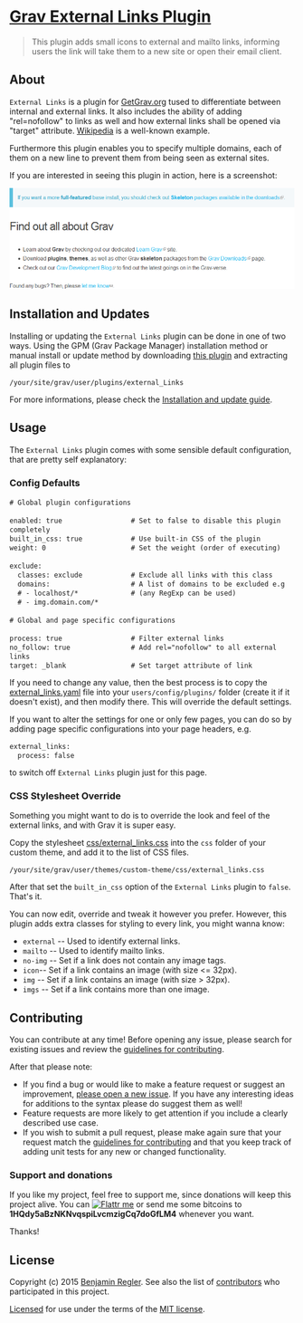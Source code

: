 # [Grav External Links Plugin][project]

> This plugin adds small icons to external and mailto links, informing users the link will take them to a new site or open their email client.

## About

`External Links` is a plugin for [GetGrav.org](http://getgrav.org) tused to differentiate between internal and external links. It also includes the ability of adding "rel=nofollow" to links as well and how external links shall be opened via "target" attribute. [Wikipedia](https://www.wikipedia.org/) is a well-known example.

Furthermore this plugin enables you to specify multiple domains, each of them on a new line to prevent them from being seen as external sites.

If you are interested in seeing this plugin in action, here is a screenshot:

![Screenshot External Links Plugin](assets/readme.png "External Links Preview")

## Installation and Updates

Installing or updating the `External Links` plugin can be done in one of two ways. Using the GPM (Grav Package Manager) installation method or manual install or update method by downloading [this plugin](https://github.com/sommerregen/grav-plugin-external-links) and extracting all plugin files to

    /your/site/grav/user/plugins/external_Links

For more informations, please check the [Installation and update guide](INSTALL.md).

## Usage

The `External Links` plugin comes with some sensible default configuration, that are pretty self explanatory:

### Config Defaults

```
# Global plugin configurations

enabled: true                 # Set to false to disable this plugin completely
built_in_css: true            # Use built-in CSS of the plugin
weight: 0                     # Set the weight (order of executing)

exclude:
  classes: exclude            # Exclude all links with this class
  domains:                    # A list of domains to be excluded e.g
  # - localhost/*             # (any RegExp can be used)
  # - img.domain.com/*

# Global and page specific configurations

process: true                 # Filter external links
no_follow: true               # Add rel="nofollow" to all external links
target: _blank                # Set target attribute of link
```

If you need to change any value, then the best process is to copy the [external_links.yaml](external_links.yaml) file into your `users/config/plugins/` folder (create it if it doesn't exist), and then modify there. This will override the default settings.

If you want to alter the settings for one or only few pages, you can do so by adding page specific configurations into your page headers, e.g.

```
external_links:
  process: false
```

to switch off `External Links` plugin just for this page.

### CSS Stylesheet Override

Something you might want to do is to override the look and feel of the external links, and with Grav it is super easy.

Copy the stylesheet [css/external_links.css](css/external_links.css) into the `css` folder of your custom theme, and add it to the list of CSS files.

```
/your/site/grav/user/themes/custom-theme/css/external_links.css
```

After that set the `built_in_css` option of the `External Links` plugin to `false`. That's it.

You can now edit, override and tweak it however you prefer. However, this plugin adds extra classes for styling to every link, you might wanna know:

- `external` -- Used to identify external links.
- `mailto` -- Used to identify mailto links.
- `no-img` -- Set if a link does not contain any image tags.
- `icon`-- Set if a link contains an image (with size <= 32px).
- `img` -- Set if a link contains an image (with size > 32px).
- `imgs` -- Set if a link contains more than one image.

## Contributing

You can contribute at any time! Before opening any issue, please search for existing issues and review the [guidelines for contributing](CONTRIBUTING.md).

After that please note:

* If you find a bug or would like to make a feature request or suggest an improvement, [please open a new issue][issues]. If you have any interesting ideas for additions to the syntax please do suggest them as well!
* Feature requests are more likely to get attention if you include a clearly described use case.
* If you wish to submit a pull request, please make again sure that your request match the [guidelines for contributing](CONTRIBUTING.md) and that you keep track of adding unit tests for any new or changed functionality.

### Support and donations

If you like my project, feel free to support me, since donations will keep this project alive. You can [![Flattr me](https://api.flattr.com/button/flattr-badge-large.png)][flattr] or send me some bitcoins to **1HQdy5aBzNKNvqspiLvcmzigCq7doGfLM4** whenever you want.

Thanks!

## License

Copyright (c) 2015 [Benjamin Regler][github]. See also the list of [contributors] who participated in this project.

[Licensed](LICENSE) for use under the terms of the [MIT license][mit-license].

[github]: https://github.com/sommerregen/ "GitHub account from Benjamin Regler"
[mit-license]: http://www.opensource.org/licenses/mit-license.php "MIT license"

[flattr]: https://flattr.com/submit/auto?user_id=Sommerregen&url=https://github.com/sommerregen/grav-plugin-external-links "Flatter my GitHub project"

[project]: https://github.com/sommerregen/grav-plugin-external-links
[issues]: https://github.com/sommerregen/grav-plugin-external-links/issues "GitHub Issues for Grav External Links Plugin"
[contributors]: https://github.com/sommerregen/grav-plugin-external-links/graphs/contributors "List of contributors of the project"
